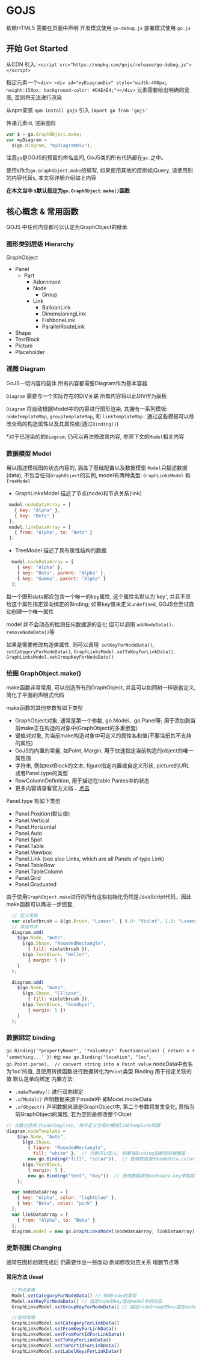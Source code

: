 <!--
 * @Author: ZooMze Zhao
 * @Date: 2020-03-20 10:23:44
 * @LastEditTime: 2020-04-17 18:54:16
 * @LastEditors: Please set LastEditors
 * @Description: Document for GoJS(Chinese Version)
 * @FilePath: \vue-codechos-templatec:\Users\admin\Desktop\GOJS文档 by ZooMze.md
 -->
# GOJS

依赖HTML5 需要在页面中声明
开发模式使用 `go-debug.js` 部署模式使用 `go.js`

## 开始 Get Started

从CDN 引入:
`<script src="https://unpkg.com/gojs/release/go-debug.js"></script>`

指定元素一个`<div>`:
`<div id="myDiagramDiv" style="width:400px; height:150px; background-color: #DAE4E4;"></div>`
元素需要给出明确的宽高, 否则将无法进行渲染

从npm安装 
`npm install gojs`
引入
`import go from 'gojs'`

传递元素id, 渲染图形
```JavaScript
var $ = go.GraphObject.make;
var myDiagram =
  $(go.Diagram, "myDiagramDiv");
```
注意`go`是GOJS的预留的命名空间, GoJS类的所有代码都在`go.`之中。

使用`$`作为`go.GraphObject.make`的缩写, 如果使用其他的库例如jQuery, 请使用别的内容代替`$`, 本文将详细介绍如上内容

__在本文当中 `$`默认指定为`go.GraphObject.make()`函数__

## 核心概念 & 常用函数
GOJS 中任何内容都可以认定为GraphObject的继承

### 图形类别层级 Hierarchy
GraphObject
* Panel
  * Part
    * Adornment
    * Node
      * Group
    * Link
      * BalloonLink
      * DimensioningLink
      * FishboneLink
      * ParallelRouteLink
* Shape
* TextBlock
* Picture
* Placeholder

### 视图 Diagram
GoJS一切内容的载体 所有内容都需要Diagram作为基本容器

`Diagram` 需要与一个实际存在的DIV关联 所有内容将以此DIV作为画板

`Diagram` 将自动根据Model中的内容进行图形渲染, 其拥有一系列模板: ` nodeTemplateMap`, `groupTemplateMap`, 和 `linkTemplateMap.` 通过这些模板可以修改全局的构造属性以及其属性值(通过`Binding()`)

*对于已渲染的的`Diagram`, 仍可以再次修改其内容, 参照下文的`Model`相关内容

### 数据模型 Model
用以描述模视图的状态内容的, 涵盖了基础配置以及数据模型
`Model`只描述数据(data), 不包含任何`GraphObject`的实例, model有两种类型: `GraphLinksModel` 和 `TreeModel`
* GraphLinksModel 描述了节点(node)和节点关系(link)
```JavaScript
 model.nodeDataArray = [
   { key: "Alpha" },
   { key: "Beta" }
 ];
 model.linkDataArray = [
   { from: "Alpha", to: "Beta" }
 ];
```
* TreeModel 描述了具有属性结构的数据
```JavaScript
  model.nodeDataArray = [
    { key: "Alpha" },
    { key: "Beta", parent: "Alpha" },
    { key: "Gamma", parent: "Alpha" }
  ];
```
每一个图形data都应包含一个唯一的key属性, 这个属性名默认为'key', 并且不应给这个属性指定双向绑定的Binding; 如果key值未定义`undefined`, GOJS会尝试自动创建一个唯一属性

model 并不会动态的检测任何数据源的变化 但可以调用 `addNodeData()`、 `removeNodeData()`等

如果是需要修改构造类属性, 则可以调用` setKeyForNodeData()`, `setCategoryForNodeData()`, `GraphLinksModel.setToKeyForLinkData()`, `GraphLinksModel.setGroupKeyForNodeData()`

### 绘图 GraphObject.make()
make函数非常常用, 可以创造所有的GraphObject, 并且可以如同树一样嵌套定义, 简化了平面的声明式代码

make函数的其他参数有如下类型
* GraphObject对象, 通常是第一个参数, go.Model、go.Panel等; 用于添加到当前make正在构造的对象中(GraphObject的多重嵌套)
* 键值对对象, 为当前make构造对象中可定义的属性名和值(不要注册其不支持的属性)
* GoJS的内置的常量, 如Point, Margin, 用于快速指定当前构造的object的唯一属性值
* 字符串, 例如textBlock的文本, figure指定内置或自定义形状, picture的URL 或者Panel.type的类型
* RowColumnDefinition, 用于描述在table Panles中的状态
* 更多内容请查看官方文档... [点击](https://gojs.net/latest/intro/buildingObjects.html#BuildingWithMake)

Panel.type 有如下类型
* Panel.Position(默认值) 
* Panel.Vertical
* Panel.Horizontal
* Panel.Auto
* Panel.Spot
* Panel.Table
* Panel.Viewbox
* Panel.Link (see also Links, which are all Panels of type Link)
* Panel.TableRow
* Panel.TableColumn
* Panel.Grid
* Panel.Graduated

由于使用`GraphObject.make`进行的所有这些初始化仍然是JavaScript代码，因此make函数可以再进一步嵌套,
```JavaScript
  // 定义笔刷
  var violetbrush = $(go.Brush, "Linear", { 0.0: "Violet", 1.0: "Lavender" });
  // 添加节点
  diagram.add(
    $(go.Node, "Auto",
      $(go.Shape, "RoundedRectangle",
        { fill: violetbrush }),
      $(go.TextBlock, "Hello!",
        { margin: 5 })
    )
  );

  diagram.add(
    $(go.Node, "Auto",
      $(go.Shape, "Ellipse",
        { fill: violetbrush }),
      $(go.TextBlock, "Goodbye!",
        { margin: 5 })
    )
  );
```

### 数据绑定 binding
`go.Binding('*propertyName*', '*valueKey*' function(value) { return v + 'something...' })`
eg: 
`new go.Binding("location", "loc", go.Point.parse),  // convert string into a Point value`
nodeData中有名为'loc'的值, 且使用转换函数进行数据转化为`Point`类型
Binding 用于指定关联的值 默认是单向绑定 
内置方法: 
* `.makeTwoWay()` 进行双向绑定
* `.ofModel()`    声明数据来源于model中 即Model.modelData
* `.ofObject()`   声明数据来源是GraphObject中, 第二个参数将发生变化, 意指当前GraphObject的属性, 若为空则是修改整个Objet

```JavaScript
// 次数也使用了nodeTemplate, 用于定义全局的模板linkTemplate同理
diagram.nodeTemplate =
    $(go.Node, "Auto",
      $(go.Shape,
        { figure: "RoundedRectangle",
          fill: "white" },  // 次数可以定义, 如果有Binding函数则将被覆盖
        new go.Binding("fill", "color")),  // 使用数据源的nodedata.color来指定fill属性的值
      $(go.TextBlock,
        { margin: 5 },
        new go.Binding("text", "key"))  // 使用数据源的nodedata.key来指定TextBlock.text属性的值
    );

  var nodeDataArray = [
    { key: "Alpha", color: "lightblue" },
    { key: "Beta", color: "pink" }
  ];
  var linkDataArray = [
    { from: "Alpha", to: "Beta" }
  ];
  diagram.model = new go.GraphLinksModel(nodeDataArray, linkDataArray); // 直接全部覆盖修改节点和连线数据
```

### 更新视图 Changing
通常在图标创建完成后 仍需要作出一些改动 例如修改对应关系 增删节点等
#### 常用方法 Usual

```JavaScript
  //节点常用
  Model.setCategoryForNodeData() // 修改node的类型
  Model.setKeyForNodeData() // 指定node的key值在model中的对应
  GraphLinksModel.setGroupKeyForNodeData() // 指定nodeGroup的key值在model中的对应

  //连线常用
  GraphLinksModel.setCategoryForLinkData()
  GraphLinksModel.setFromKeyForLinkData()
  GraphLinksModel.setFromPortIdForLinkData()
  GraphLinksModel.setToKeyForLinkData()
  GraphLinksModel.setToPortIdForLinkData()
  GraphLinksModel.setLabelKeysForLinkData()
```